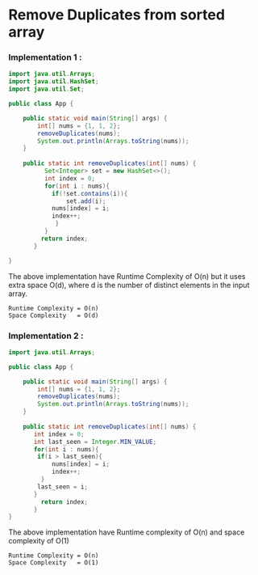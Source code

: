 # Remove Duplicates from sorted array

### Implementation 1 : 

```java
import java.util.Arrays;
import java.util.HashSet;
import java.util.Set;

public class App {

	public static void main(String[] args) {
		int[] nums = {1, 1, 2};
		removeDuplicates(nums);
		System.out.println(Arrays.toString(nums));
	}
	
	public static int removeDuplicates(int[] nums) {
          Set<Integer> set = new HashSet<>();
          int index = 0;
          for(int i : nums){
            if(!set.contains(i)){
                set.add(i);
	        nums[index] = i;
	        index++; 	
             } 
          }
         return index;
       }

}
```
The above implementation have Runtime Complexity of O(n) but it uses extra space O(d), where d is the number of distinct elements in the input array.

```
Runtime Complexity = O(n)
Space Complexity   = O(d)
```

### Implementation 2 :

```java
import java.util.Arrays;

public class App {

	public static void main(String[] args) {
		int[] nums = {1, 1, 2};
		removeDuplicates(nums);
		System.out.println(Arrays.toString(nums));
	}
	
	public static int removeDuplicates(int[] nums) {
	   int index = 0;
	   int last_seen = Integer.MIN_VALUE;
	   for(int i : nums){
		if(i > last_seen){
		    nums[index] = i;
		    index++; 
		 }
		last_seen = i;
	   }
         return index;
       }
}
```
The above implementation have Runtime complexity of O(n) and space complexity of O(1)

```
Runtime Complexity = O(n)
Space Complexity   = O(1)
```
